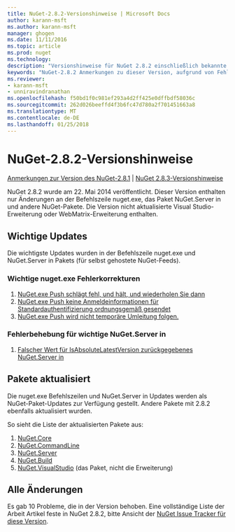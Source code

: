 ```yaml
---
title: NuGet-2.8.2-Versionshinweise | Microsoft Docs
author: karann-msft
ms.author: karann-msft
manager: ghogen
ms.date: 11/11/2016
ms.topic: article
ms.prod: nuget
ms.technology: 
description: "Versionshinweise für NuGet 2.8.2 einschließlich bekannte Probleme, Fehlerbehebungen, Funktionen und Archivierung von dcrs Design."
keywords: "NuGet-2.8.2 Anmerkungen zu dieser Version, aufgrund von Fehlerbehebungen, bekannte Probleme, zusätzliche Funktionen, Archivierung von dcrs Design"
ms.reviewer:
- karann-msft
- unniravindranathan
ms.openlocfilehash: f50bd1f0c981ef293a4d2ff425e0dffbdf58036c
ms.sourcegitcommit: 262d026beeffd4f3b6fc47d780a2f701451663a8
ms.translationtype: MT
ms.contentlocale: de-DE
ms.lasthandoff: 01/25/2018
---
```

# <a name="nuget-282-release-notes"></a>NuGet-2.8.2-Versionshinweise

[Anmerkungen zur Version des NuGet-2.8.1](../release-notes/nuget-2.8.1.md) | [NuGet 2.8.3-Versionshinweise](../release-notes/nuget-2.8.3.md)

NuGet 2.8.2 wurde am 22. Mai 2014 veröffentlicht.  Dieser Version enthalten nur Änderungen an der Befehlszeile nuget.exe, das Paket NuGet.Server in und andere NuGet-Pakete.  Die Version nicht aktualisierte Visual Studio-Erweiterung oder WebMatrix-Erweiterung enthalten.

## <a name="notable-updates"></a>Wichtige Updates

Die wichtigste Updates wurden in der Befehlszeile nuget.exe und NuGet.Server in Pakets (für selbst gehostete NuGet-Feeds).

### <a name="important-nugetexe-bug-fixes"></a>Wichtige nuget.exe Fehlerkorrekturen

1. [NuGet.exe Push schlägt fehl, und hält, und wiederholen Sie dann](https://nuget.codeplex.com/workitem/4000)
1. [NuGet.exe Push keine Anmeldeinformationen für Standardauthentifizierung ordnungsgemäß gesendet](https://nuget.codeplex.com/workitem/4109)
1. [NuGet.exe Push wird nicht temporäre Umleitung folgen.](https://nuget.codeplex.com/workitem/4050)

### <a name="important-nugetserver-bug-fix"></a>Fehlerbehebung für wichtige NuGet.Server in

1. [Falscher Wert für IsAbsoluteLatestVersion zurückgegebenes NuGet.Server in](https://nuget.codeplex.com/workitem/4147)

## <a name="packages-updated"></a>Pakete aktualisiert

Die nuget.exe Befehlszeilen und NuGet.Server in Updates werden als NuGet-Paket-Updates zur Verfügung gestellt.  Andere Pakete mit 2.8.2 ebenfalls aktualisiert wurden.

So sieht die Liste der aktualisierten Pakete aus:

1. [NuGet.Core](https://www.nuget.org/packages/NuGet.Core/)
1. [NuGet.CommandLine](https://www.nuget.org/packages/NuGet.CommandLine/)
1. [NuGet.Server](https://www.nuget.org/packages/NuGet.Server/)
1. [NuGet.Build](https://www.nuget.org/packages/NuGet.Build/)
1. [NuGet.VisualStudio](https://www.nuget.org/packages/NuGet.VisualStudio/) (das Paket, nicht die Erweiterung)

## <a name="all-changes"></a>Alle Änderungen
Es gab 10 Probleme, die in der Version behoben. Eine vollständige Liste der Arbeit Artikel feste in NuGet 2.8.2, bitte Ansicht der [NuGet Issue Tracker für diese Version](https://nuget.codeplex.com/workitem/list/advanced?keyword=&status=All&type=All&priority=All&release=NuGet%202.8.2&assignedTo=All&component=All&sortField=LastUpdatedDate&sortDirection=Descending&page=0&reasonClosed=All).
